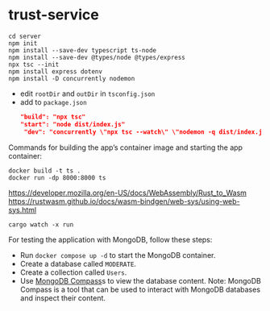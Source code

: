 # trust-service

```shell
cd server
npm init
npm install --save-dev typescript ts-node
npm install --save-dev @types/node @types/express
npx tsc --init
npm install express dotenv
npm install -D concurrently nodemon
```

- edit `rootDir` and `outDir` in `tsconfig.json` 
- add to `package.json`
    ```json 
    "build": "npx tsc"
    "start": "node dist/index.js" 
     "dev": "concurrently \"npx tsc --watch\" \"nodemon -q dist/index.js\""
    ```
Commands for building the app’s container image and starting the app container:
```shell
docker build -t ts .
docker run -dp 8000:8000 ts  
```

https://developer.mozilla.org/en-US/docs/WebAssembly/Rust_to_Wasm
https://rustwasm.github.io/docs/wasm-bindgen/web-sys/using-web-sys.html

```shell
cargo watch -x run
```

For testing the application with MongoDB, follow these steps:

- Run `docker compose up -d` to start the MongoDB container.
- Create a database called `MODERATE`.
- Create a collection called `Users`.
- Use [MongoDB Compass](https://www.mongodb.com/products/compass)s to view the database content.
Note: MongoDB Compass is a tool that can be used to interact with MongoDB databases and inspect their content.